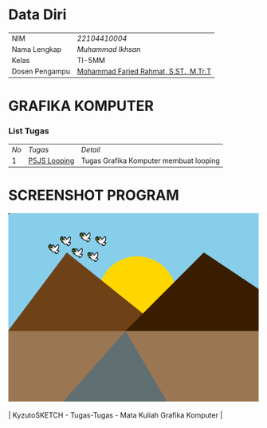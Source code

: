 # Data Diri

|  |  |
|--|--|
| NIM | *22104410004* |
| Nama Lengkap | *Muhammad Ikhsan* |
| Kelas | TI-5MM |
| Dosen Pengampu | [Mohammad Faried Rahmat, S.ST., M.Tr.T](https://github.com/fariedrahmat) |

# GRAFIKA KOMPUTER
### List Tugas
|  |  |  |
|--|--|--|
|*No*| *Tugas* | *Detail* | *Lihat* |
| 1 | [P5JS Looping]([https://kyzutogh.github.io/Grafika-Komputer-TugasLooping/]) | Tugas Grafika Komputer membuat looping |
# SCREENSHOT PROGRAM
![P5JS ilusi](https://github.com/KyzutoGH/UTS-Grafika-Komputer-Ikhsan/blob/main/Burung%20Puyuh.png)

| KyzutoSKETCH - Tugas-Tugas - Mata Kuliah Grafika Komputer |


